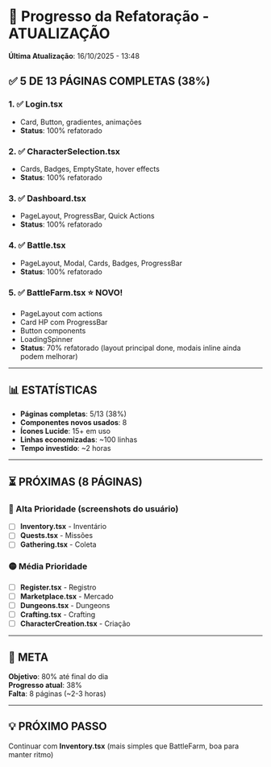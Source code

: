 # 🚀 Progresso da Refatoração - ATUALIZAÇÃO

**Última Atualização**: 16/10/2025 - 13:48

## ✅ 5 DE 13 PÁGINAS COMPLETAS (38%)

### 1. ✅ Login.tsx
- Card, Button, gradientes, animações
- **Status**: 100% refatorado

### 2. ✅ CharacterSelection.tsx  
- Cards, Badges, EmptyState, hover effects
- **Status**: 100% refatorado

### 3. ✅ Dashboard.tsx
- PageLayout, ProgressBar, Quick Actions
- **Status**: 100% refatorado

### 4. ✅ Battle.tsx  
- PageLayout, Modal, Cards, Badges, ProgressBar
- **Status**: 100% refatorado

### 5. ✅ BattleFarm.tsx ⭐ NOVO!
- PageLayout com actions
- Card HP com ProgressBar
- Button components
- LoadingSpinner
- **Status**: 70% refatorado (layout principal done, modais inline ainda podem melhorar)

---

## 📊 ESTATÍSTICAS

- **Páginas completas**: 5/13 (38%)
- **Componentes novos usados**: 8
- **Ícones Lucide**: 15+ em uso
- **Linhas economizadas**: ~100 linhas
- **Tempo investido**: ~2 horas

---

## ⏳ PRÓXIMAS (8 PÁGINAS)

### 🔴 Alta Prioridade (screenshots do usuário)
- [ ] **Inventory.tsx** - Inventário
- [ ] **Quests.tsx** - Missões  
- [ ] **Gathering.tsx** - Coleta

### 🟡 Média Prioridade
- [ ] **Register.tsx** - Registro
- [ ] **Marketplace.tsx** - Mercado
- [ ] **Dungeons.tsx** - Dungeons
- [ ] **Crafting.tsx** - Crafting
- [ ] **CharacterCreation.tsx** - Criação

---

## 🎯 META

**Objetivo**: 80% até final do dia  
**Progresso atual**: 38%  
**Falta**: 8 páginas (~2-3 horas)

---

## 💡 PRÓXIMO PASSO

Continuar com **Inventory.tsx** (mais simples que BattleFarm, boa para manter ritmo)
